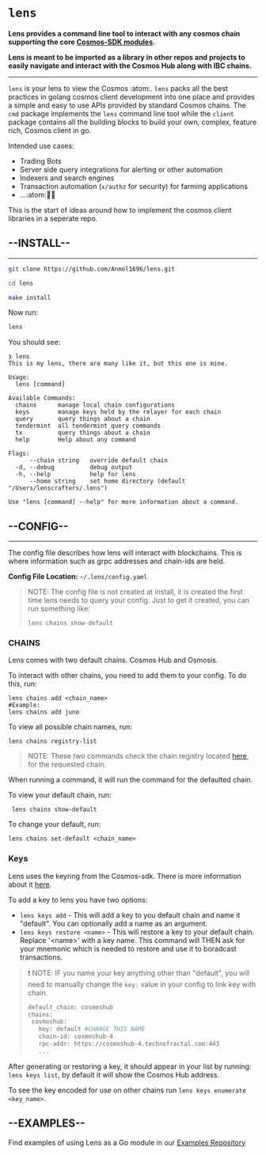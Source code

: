 # `lens`

**Lens provides a command line tool to  interact with any cosmos chain supporting the core [Cosmos-SDK modules](https://github.com/cosmos/cosmos-sdk/tree/master/x).**

**Lens is meant to be imported as a library in other repos and projects to easily navigate and interact with the Cosmos Hub along with IBC chains.**

---

`lens` is your lens to view the Cosmos :atom:. `lens` packs all the best practices in golang cosmos client development into one place and provides a simple and easy to use APIs provided by standard Cosmos chains. The `cmd` package implements the `lens` command line tool while the `client` package contains all the building blocks to build your own, complex, feature rich, Cosmos client in go.

Intended use cases:
- Trading Bots
- Server side query integrations for alerting or other automation
- Indexers and search engines
- Transaction automation (`x/authz` for security) for farming applications
- ...:atom::rocket::moon:

This is the start of ideas around how to implement the cosmos client libraries in a seperate repo.

## **--INSTALL--**
---
```bash
git clone https://github.com/Anmol1696/lens.git

cd lens

make install
```
Now run:
```bash
lens
```
You should see:

```
❯ lens            
This is my lens, there are many like it, but this one is mine.

Usage:
  lens [command]

Available Commands:
  chains      manage local chain configurations
  keys        manage keys held by the relayer for each chain
  query       query things about a chain
  tendermint  all tendermint query commands
  tx          query things about a chain
  help        Help about any command

Flags:
      --chain string   override default chain
  -d, --debug          debug output
  -h, --help           help for lens
      --home string    set home directory (default "/Users/lenscrafters/.lens")

Use "lens [command] --help" for more information about a command.
```

## **--CONFIG--**
---
The config file describes how lens will interact with blockchains. This is where information such as grpc addresses and chain-ids are held.

**Config File Location:** `~/.lens/config.yaml` 

> NOTE: The config file is not created at install, it is created the first time lens needs to query your config. Just to get it created, you can run something like:
>```
>lens chains show-default
>```

### **CHAINS**
Lens comes with two default chains. Cosmos Hub and Osmosis.

To interact with other chains, you need to add them to your config. To do this, run:

```
lens chains add <chain_name>
#Example:
lens chains add juno
```

To view all possible chain names, run:
```
lens chains registry-list
```
> NOTE: These two commands check the chain registry located [here](https://github.com/cosmos/chain-registry), for the requested chain.

When running a command, it will run the command for the defaulted chain.

To view your default chain, run:

```
 lens chains show-default
```

To change your default, run: 

``` 
lens chains set-default <chain_name>
```

### **Keys**
Lens uses the keyring from the Cosmos-sdk. There is more information about it [here](https://github.com/cosmos/cosmos-sdk/blob/master/crypto/keyring/doc.go). 

To add a key to lens you have two options:

* `lens keys add` - This will add a key to you default chain and name it "default". You can optionally add a name as an argument. 
* `lens keys restore <name>` - This will restore a key to your default chain. Replace '\<name\>' with a key name. This command will THEN ask for your mnemonic which is needed to restore and use it to boradcast transactions. 

>❗️ NOTE: IF you name your key anything other than "default", you will need to manually change the `key:` value in your config to link key with chain.  
>```bash
>default_chain: cosmoshub
>chains:
>  cosmoshub:
>    key: default #CHANGE THIS NAME
>    chain-id: cosmoshub-4
>    rpc-addr: https://cosmoshub-4.technofractal.com:443
>    ...
>```

After generating or restoring a key, it should appear in your list by running: `lens keys list`, by default it will show the Cosmos Hub address. 

To see the key encoded for use on other chains run `lens keys enumerate <key_name>`. 


## --EXAMPLES--
Find examples of using Lens as a Go module in our [Examples Repository](https://github.com/Anmol1696/lens-examples)
